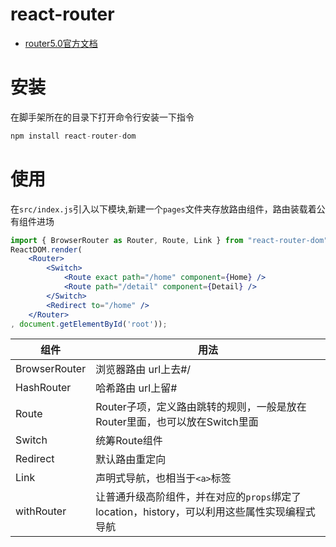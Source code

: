 # react-router

- [router5.0官方文档](https://reacttraining.com/react-router/web/guides/quick-start)

# 安装

在脚手架所在的目录下打开命令行安装一下指令
```js
npm install react-router-dom
```

# 使用

在`src/index.js`引入以下模块,新建一个`pages`文件夹存放路由组件，路由装载着公有组件进场
```jsx
import { BrowserRouter as Router, Route, Link } from "react-router-dom";
ReactDOM.render(
    <Router>
        <Switch>
            <Route exact path="/home" component={Home} />
            <Route path="/detail" component={Detail} />
        </Switch>
        <Redirect to="/home" />
    </Router>
, document.getElementById('root'));
```

|组件|用法|
|-|-|
|BrowserRouter|浏览器路由 url上去#/|
|HashRouter|哈希路由 url上留#|
|Route|Router子项，定义路由跳转的规则，一般是放在Router里面，也可以放在Switch里面|
|Switch|统筹Route组件|
|Redirect|默认路由重定向|
|Link|声明式导航，也相当于`<a>`标签|
|withRouter|让普通升级高阶组件，并在对应的`props`绑定了location，history，可以利用这些属性实现编程式导航|